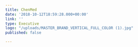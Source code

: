 ```yaml
---
title: ChenMed
date: '2018-10-12T18:59:28.000+00:00'
link: ''
type: Executive
logo: "/uploads/MASTER_BRAND_VERTICAL_FULL_COLOR (1).jpg"
published: false

---
```

